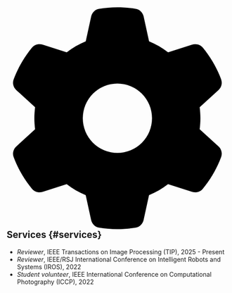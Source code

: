 ## <svg xmlns="http://www.w3.org/2000/svg" class="icon icon-fw" aria-hidden="true" focusable="false" style="color: #ffbf00" viewBox="0 0 512 512"><path d="M495.9 166.6c3.2 8.7 .5 18.4-6.4 24.6l-43.3 39.4c1.1 8.3 1.7 16.8 1.7 25.4s-.6 17.1-1.7 25.4l43.3 39.4c6.9 6.2 9.6 15.9 6.4 24.6c-4.4 11.9-9.7 23.3-15.8 34.3l-4.7 8.1c-6.6 11-14 21.4-22.1 31.2c-5.9 7.2-15.7 9.6-24.5 6.8l-55.7-17.7c-13.4 10.3-28.2 18.9-44 25.4l-12.5 57.1c-2 9.1-9 16.3-18.2 17.8c-13.8 2.3-28 3.5-42.5 3.5s-28.7-1.2-42.5-3.5c-9.2-1.5-16.2-8.7-18.2-17.8l-12.5-57.1c-15.8-6.5-30.6-15.1-44-25.4L83.1 425.9c-8.8 2.8-18.6 .3-24.5-6.8c-8.1-9.8-15.5-20.2-22.1-31.2l-4.7-8.1c-6.1-11-11.4-22.4-15.8-34.3c-3.2-8.7-.5-18.4 6.4-24.6l43.3-39.4C64.6 273.1 64 264.6 64 256s.6-17.1 1.7-25.4L22.4 191.2c-6.9-6.2-9.6-15.9-6.4-24.6c4.4-11.9 9.7-23.3 15.8-34.3l4.7-8.1c6.6-11 14-21.4 22.1-31.2c5.9-7.2 15.7-9.6 24.5-6.8l55.7 17.7c13.4-10.3 28.2-18.9 44-25.4l12.5-57.1c2-9.1 9-16.3 18.2-17.8C227.3 1.2 241.5 0 256 0s28.7 1.2 42.5 3.5c9.2 1.5 16.2 8.7 18.2 17.8l12.5 57.1c15.8 6.5 30.6 15.1 44 25.4l55.7-17.7c8.8-2.8 18.6-.3 24.5 6.8c8.1 9.8 15.5 20.2 22.1 31.2l4.7 8.1c6.1 11 11.4 22.4 15.8 34.3zM256 336a80 80 0 1 0 0-160 80 80 0 1 0 0 160z"/></svg> Services {#services}

- *Reviewer*, IEEE Transactions on Image Processing (TIP), 2025 - Present
- *Reviewer*, IEEE/RSJ International Conference on Intelligent Robots and Systems (IROS), 2022
- *Student volunteer*, IEEE International Conference on Computational Photography (ICCP), 2022
